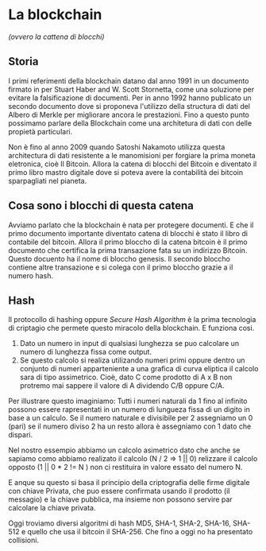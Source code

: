 # La blockchain

_(ovvero la cattena di blocchi)_

## Storia

I primi referimenti della blockchain datano dal anno 1991 in un documento firmato in per Stuart Haber and W. Scott Stornetta, come una soluzione per evitare la falsificazione di documenti. Per in anno 1992 hanno publicato un secondo documento dove si proponeva l'utilizzo della structura di dati del Albero di Merkle per migliorare ancora le prestazioni. Fino a questo punto possimamo parlare della Blockchain come una architetura di dati con delle propietà particulari. 

Non è fino al anno 2009 quando Satoshi Nakamoto utilizza questa architectura di dati resistente a le manomisioni per forgiare la prima moneta eletronica, cioè Il Bitcoin. Allora la catena di blocchi del Bitcoin e diventato il primo libro mastro digitale dove si poteva avere la contabilità dei bitcoin sparpagliati nel pianeta.  

## Cosa sono i blocchi di questa catena

Avviamo parlato che la blockchain è nata per protegere documenti. E che il primo documento importante diventato catena di blocchi è stato il libro di contabile del bitcoin. Allora il primo bloccho di la catena bitcoin è il primo documento che certifica la prima transazione fata su un indirizzo Bitcoin. Questo docuento ha il nome di bloccho genesis. Il secondo bloccho contiene altre transazione e si colega con il primo bloccho grazie a il numero hash.

## Hash

Il protocollo di hashing oppure _Secure Hash Algorithm_ è la prima tecnologia di criptagio che permete questo miracolo della blockchain. E funziona cosi. 
1) Dato un numero in input di qualsiasi lunghezza se puo calcolare un numero di lunghezza fissa come output.
2) Se questo calcolo si realiza utilizando numeri primi oppure dentro un conjunto di numeri apparteniente a una grafica di curva eliptica il calcolo sara di tipo assimetrico. Cioè, dato C come prodotto di  A x B non protremo mai sappere il valore di A dividendo C/B oppure C/A. 

Per illustrare questo imaginiamo: Tutti i numeri naturali da 1 fino al infinito possono essere rapresentati in un numero di lungueza fissa di un digito in base a un calculo. Se il numero naturale e divisibile per 2 assegniamo un 0 (pari) se il numero diviso 2 ha un resto allora è assegniamo con 1 dato che dispari. 

Nel nostro essempio abbiamo un calcolo asimetrico dato che anche se sapiamo como abbiamo realizato il calcolo (N / 2 => 1 || 0) relizzare il calcolo opposto (1 || 0 * 2 != N ) non ci restituira in valore essato del numero N.

E anque su questo si basa il principio della criptografia delle firme digitale con chiave Privata, che puo essere confirmata usando il prodotto (il messagio) e la chiave pubblica, ma insieme non possono servire par calcolare la chiave privata. 

Oggi troviamo diversi algoritmi di hash MD5, SHA-1, SHA-2, SHA-16, SHA-512 e quello che usa il bitcoin il SHA-256. Che fino a oggi no ha presentato collisioni. 